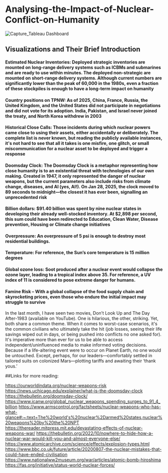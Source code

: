 # Analysing-the-Impact-of-Nuclear-Conflict-on-Humanity

![Capture_Tableau Dashboard](https://github.com/user-attachments/assets/655b00ee-8ec9-4e85-99b8-ff4102c91020)



## Visualizations and Their Brief Introduction
#### Estimated Nuclear Inventories: Deployed strategic inventories are mounted on long-range delivery systems such as ICBMs and submarines and are ready to use within minutes. The deployed non-strategic are mounted on short-range delivery systems. Although current numbers are significantly lower than the peak of  60,000 in the 1980s, even a fraction of these stockpiles is enough to have a long-term impact on humanity
#### Country positions on TPNW: As of 2025, China, France, Russia, the United Kingdom, and the United States did not participate in negotiations and did not vote for its adoption. India, Pakistan, and Israel never joined the treaty, and North Korea withdrew in 2003
#### Historical Close Calls: Those incidents during which nuclear powers came close to using their assets, either accidentally or deliberately. The complete list is never known, but reading the publicly available instances, it's not hard to see that all it takes is one misfire, one glitch, or small miscommunication for a nuclear asset to be deployed and trigger a response
#### Doomsday Clock: The Doomsday Clock is a metaphor representing how close humanity is to an existential threat with technologies of our own making. Created in 1947, it only represented the danger of nuclear weapons, but the current parameters also include risks from climate change, diseases, and AI (yes, AI!). On Jan 28, 2025, the clock moved to 89 seconds to midnight—the closest it has ever been, signalling an unprecedented risk
#### Billion dollars: $91.40 billion was spent by nine nuclear states in developing their already well-stocked inventory. At $2,898 per second, this sum could have been redirected to Education, Clean Water, Disease prevention, Housing or Climate change initiatives 
#### Overpressure: An overpressure of 5 psi is enough to destroy most residential buildings. 
#### Temperature: For reference, the Sun’s core temperature is 15 million degrees
#### Global ozone loss: Soot produced after a nuclear event would collapse the ozone layer, leading to a tropical index above 35. For reference, a UV index of 11 is considered to pose extreme danger for humans.
#### Famine Risk – With a global collapse of the food supply chain and skyrocketing prices, even those who endure the initial impact may struggle to survive

In the last month, I have seen two movies, Don’t Look Up and The Day After-1983 (available on YouTube). One is hilarious, the other, striking. Yet, both share a common theme. When it comes to worst-case scenarios, it's the common civilians who ultimately take the hit (job losses, seeing their life savings wiped out in days, or being pushed into conflicts no one asked for). It's imperative more than ever for us to be able to access independent/uninfluenced media to make informed voting decisions. Because if a life-altering event were to occur on Planet Earth, no one would be untouched. Except, perhaps, for our leaders—comfortably settled in tailored suits on colonized Mars—plotting tariffs and awaiting their ‘thank yous.’


##Links for more reading:

https://ourworldindata.org/nuclear-weapons-risk
https://news.uchicago.edu/explainer/what-is-the-doomsday-clock https://thebulletin.org/doomsday-clock/
https://www.icanw.org/global_nuclear_weapons_spending_surges_to_91_4_billion
https://www.armscontrol.org/factsheets/nuclear-weapons-who-has-what-glance#:~:text=The%20world's%20nuclear%2Darmed%20states,nuclear%20weapons%20by%20the%20NPT
https://thereader.mitpress.mit.edu/devastating-effects-of-nuclear-weapons-war/
https://thebulletin.org/2022/10/nowhere-to-hide-how-a-nuclear-war-would-kill-you-and-almost-everyone-else/
https://www.atomicarchive.com/science/effects/explosion-types.html
https://www.bbc.co.uk/future/article/20200807-the-nuclear-mistakes-that-could-have-ended-civilisation
https://www.nationalww2museum.org/war/articles/atomic-bomb-hiroshima
https://fas.org/initiative/status-world-nuclear-forces/


